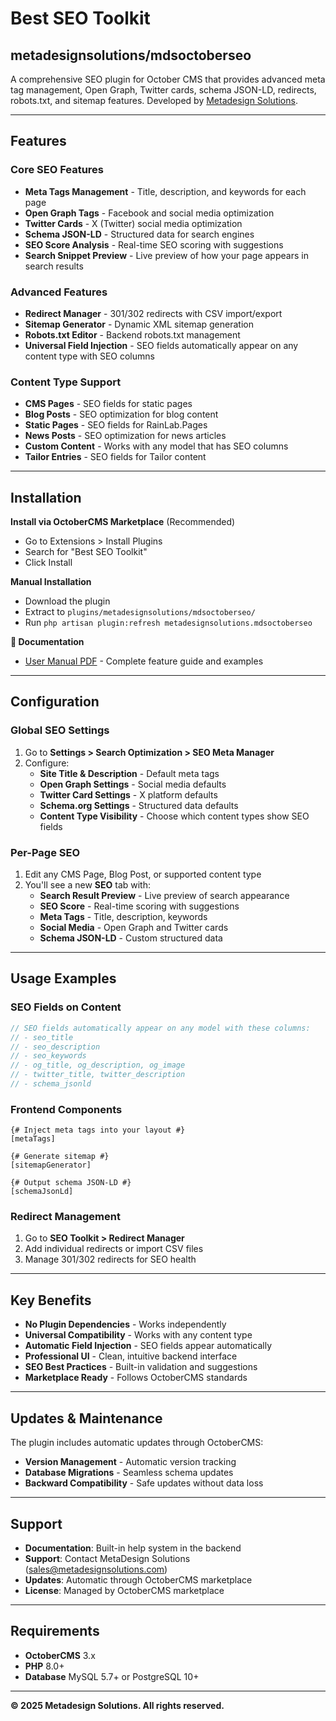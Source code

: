 # Best SEO Toolkit
## metadesignsolutions/mdsoctoberseo
A comprehensive SEO plugin for October CMS that provides advanced meta tag management, Open Graph, Twitter cards, schema JSON-LD, redirects, robots.txt, and sitemap features. Developed by <a href="https://metadesignsolutions.com/">Metadesign Solutions</a>.

---

## Features

### **Core SEO Features**
- **Meta Tags Management** - Title, description, and keywords for each page
- **Open Graph Tags** - Facebook and social media optimization
- **Twitter Cards** - X (Twitter) social media optimization
- **Schema JSON-LD** - Structured data for search engines
- **SEO Score Analysis** - Real-time SEO scoring with suggestions
- **Search Snippet Preview** - Live preview of how your page appears in search results

### **Advanced Features**
- **Redirect Manager** - 301/302 redirects with CSV import/export
- **Sitemap Generator** - Dynamic XML sitemap generation
- **Robots.txt Editor** - Backend robots.txt management
- **Universal Field Injection** - SEO fields automatically appear on any content type with SEO columns

### **Content Type Support**
- **CMS Pages** - SEO fields for static pages
- **Blog Posts** - SEO optimization for blog content
- **Static Pages** - SEO fields for RainLab.Pages
- **News Posts** - SEO optimization for news articles
- **Custom Content** - Works with any model that has SEO columns
- **Tailor Entries** - SEO fields for Tailor content

---

## Installation

**Install via OctoberCMS Marketplace** (Recommended)
- Go to Extensions > Install Plugins
- Search for "Best SEO Toolkit"
- Click Install

**Manual Installation**
- Download the plugin
- Extract to `plugins/metadesignsolutions/mdsoctoberseo/`
- Run `php artisan plugin:refresh metadesignsolutions.mdsoctoberseo`

**📖 Documentation**
- [User Manual PDF](docs/user-manual.pdf) - Complete feature guide and examples

---

## Configuration

### **Global SEO Settings**
1. Go to **Settings > Search Optimization > SEO Meta Manager**
2. Configure:
   - **Site Title & Description** - Default meta tags
   - **Open Graph Settings** - Social media defaults
   - **Twitter Card Settings** - X platform defaults
   - **Schema.org Settings** - Structured data defaults
   - **Content Type Visibility** - Choose which content types show SEO fields

### **Per-Page SEO**
1. Edit any CMS Page, Blog Post, or supported content type
2. You'll see a new **SEO** tab with:
   - **Search Result Preview** - Live preview of search appearance
   - **SEO Score** - Real-time scoring with suggestions
   - **Meta Tags** - Title, description, keywords
   - **Social Media** - Open Graph and Twitter cards
   - **Schema JSON-LD** - Custom structured data

---

## Usage Examples

### **SEO Fields on Content**
```php
// SEO fields automatically appear on any model with these columns:
// - seo_title
// - seo_description  
// - seo_keywords
// - og_title, og_description, og_image
// - twitter_title, twitter_description
// - schema_jsonld
```

### **Frontend Components**
```twig
{# Inject meta tags into your layout #}
[metaTags]

{# Generate sitemap #}
[sitemapGenerator]

{# Output schema JSON-LD #}
[schemaJsonLd]
```

### **Redirect Management**
1. Go to **SEO Toolkit > Redirect Manager**
2. Add individual redirects or import CSV files
3. Manage 301/302 redirects for SEO health

---

## Key Benefits

- **No Plugin Dependencies** - Works independently
- **Universal Compatibility** - Works with any content type
- **Automatic Field Injection** - SEO fields appear automatically
- **Professional UI** - Clean, intuitive backend interface
- **SEO Best Practices** - Built-in validation and suggestions
- **Marketplace Ready** - Follows OctoberCMS standards

---

## Updates & Maintenance

The plugin includes automatic updates through OctoberCMS:
- **Version Management** - Automatic version tracking
- **Database Migrations** - Seamless schema updates
- **Backward Compatibility** - Safe updates without data loss

---

## Support

- **Documentation**: Built-in help system in the backend
- **Support**: Contact MetaDesign Solutions (sales@metadesignsolutions.com)
- **Updates**: Automatic through OctoberCMS marketplace
- **License**: Managed by OctoberCMS marketplace

---

## Requirements

- **OctoberCMS** 3.x
- **PHP** 8.0+
- **Database** MySQL 5.7+ or PostgreSQL 10+

---

**© 2025 Metadesign Solutions. All rights reserved.**
